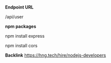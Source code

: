 **Endpoint URL**

/api/user

**npm packages**

npm install express

npm install cors

**Backlink**
https://hng.tech/hire/nodejs-developers
